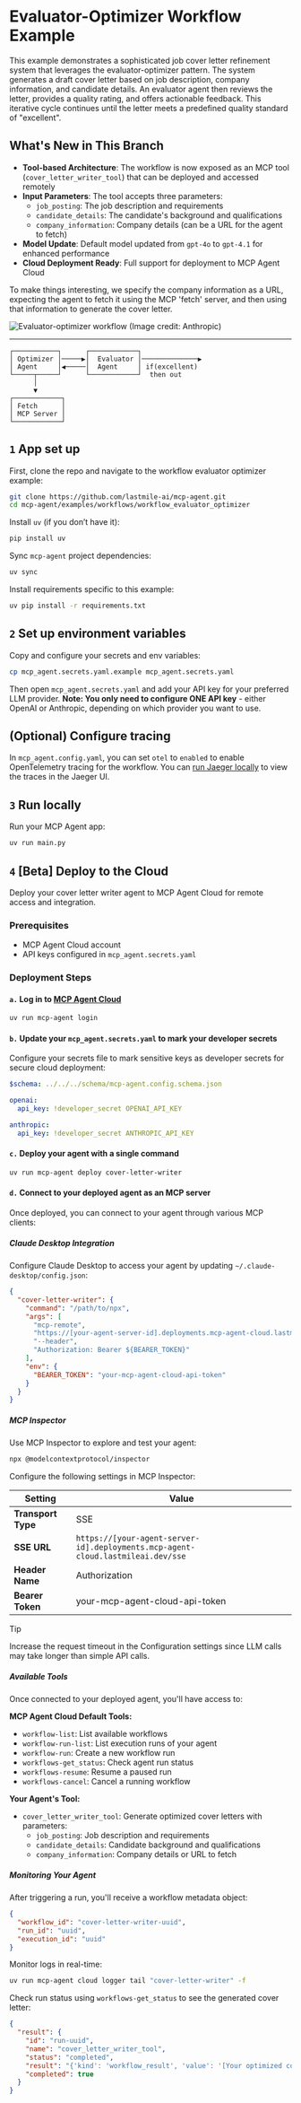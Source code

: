 # Evaluator-Optimizer Workflow Example

This example demonstrates a sophisticated job cover letter refinement system that leverages the evaluator-optimizer pattern. The system generates a draft cover letter based on job description, company information, and candidate details. An evaluator agent then reviews the letter, provides a quality rating, and offers actionable feedback. This iterative cycle continues until the letter meets a predefined quality standard of "excellent".

## What's New in This Branch

- **Tool-based Architecture**: The workflow is now exposed as an MCP tool (`cover_letter_writer_tool`) that can be deployed and accessed remotely
- **Input Parameters**: The tool accepts three parameters:
  - `job_posting`: The job description and requirements
  - `candidate_details`: The candidate's background and qualifications
  - `company_information`: Company details (can be a URL for the agent to fetch)
- **Model Update**: Default model updated from `gpt-4o` to `gpt-4.1` for enhanced performance
- **Cloud Deployment Ready**: Full support for deployment to MCP Agent Cloud

To make things interesting, we specify the company information as a URL, expecting the agent to fetch it using the MCP 'fetch' server, and then using that information to generate the cover letter.

![Evaluator-optimizer workflow (Image credit: Anthropic)](https://www.anthropic.com/_next/image?url=https%3A%2F%2Fwww-cdn.anthropic.com%2Fimages%2F4zrzovbb%2Fwebsite%2F14f51e6406ccb29e695da48b17017e899a6119c7-2401x1000.png&w=3840&q=75)

---

```plaintext
┌───────────┐      ┌────────────┐
│ Optimizer │─────▶│  Evaluator │──────────────▶
│ Agent     │◀─────│  Agent     │ if(excellent)
└─────┬─────┘      └────────────┘  then out
      │
      ▼
┌────────────┐
│ Fetch      │
│ MCP Server │
└────────────┘
```

## `1` App set up

First, clone the repo and navigate to the workflow evaluator optimizer example:

```bash
git clone https://github.com/lastmile-ai/mcp-agent.git
cd mcp-agent/examples/workflows/workflow_evaluator_optimizer
```

Install `uv` (if you don’t have it):

```bash
pip install uv
```

Sync `mcp-agent` project dependencies:

```bash
uv sync
```

Install requirements specific to this example:

```bash
uv pip install -r requirements.txt
```

## `2` Set up environment variables

Copy and configure your secrets and env variables:

```bash
cp mcp_agent.secrets.yaml.example mcp_agent.secrets.yaml
```

Then open `mcp_agent.secrets.yaml` and add your API key for your preferred LLM provider. **Note: You only need to configure ONE API key** - either OpenAI or Anthropic, depending on which provider you want to use.

## (Optional) Configure tracing

In `mcp_agent.config.yaml`, you can set `otel` to `enabled` to enable OpenTelemetry tracing for the workflow.
You can [run Jaeger locally](https://www.jaegertracing.io/docs/2.5/getting-started/) to view the traces in the Jaeger UI.

## `3` Run locally

Run your MCP Agent app:

```bash
uv run main.py
```

## `4` [Beta] Deploy to the Cloud

Deploy your cover letter writer agent to MCP Agent Cloud for remote access and integration.

### Prerequisites

- MCP Agent Cloud account
- API keys configured in `mcp_agent.secrets.yaml`

### Deployment Steps

#### `a.` Log in to [MCP Agent Cloud](https://docs.mcp-agent.com/cloud/overview)

```bash
uv run mcp-agent login
```

#### `b.` Update your `mcp_agent.secrets.yaml` to mark your developer secrets

Configure your secrets file to mark sensitive keys as developer secrets for secure cloud deployment:

```yaml
$schema: ../../../schema/mcp-agent.config.schema.json

openai:
  api_key: !developer_secret OPENAI_API_KEY

anthropic:
  api_key: !developer_secret ANTHROPIC_API_KEY
```

#### `c.` Deploy your agent with a single command

```bash
uv run mcp-agent deploy cover-letter-writer
```

#### `d.` Connect to your deployed agent as an MCP server

Once deployed, you can connect to your agent through various MCP clients:

##### Claude Desktop Integration

Configure Claude Desktop to access your agent by updating `~/.claude-desktop/config.json`:

```json
{
  "cover-letter-writer": {
    "command": "/path/to/npx",
    "args": [
      "mcp-remote",
      "https://[your-agent-server-id].deployments.mcp-agent-cloud.lastmileai.dev/sse",
      "--header",
      "Authorization: Bearer ${BEARER_TOKEN}"
    ],
    "env": {
      "BEARER_TOKEN": "your-mcp-agent-cloud-api-token"
    }
  }
}
```

##### MCP Inspector

Use MCP Inspector to explore and test your agent:

```bash
npx @modelcontextprotocol/inspector
```

Configure the following settings in MCP Inspector:

| Setting | Value |
|---|---|
| **Transport Type** | SSE |
| **SSE URL** | `https://[your-agent-server-id].deployments.mcp-agent-cloud.lastmileai.dev/sse` |
| **Header Name** | Authorization |
| **Bearer Token** | your-mcp-agent-cloud-api-token |

> [!TIP]
> Increase the request timeout in the Configuration settings since LLM calls may take longer than simple API calls.

##### Available Tools

Once connected to your deployed agent, you'll have access to:

**MCP Agent Cloud Default Tools:**
- `workflow-list`: List available workflows
- `workflow-run-list`: List execution runs of your agent
- `workflow-run`: Create a new workflow run
- `workflows-get_status`: Check agent run status
- `workflows-resume`: Resume a paused run
- `workflows-cancel`: Cancel a running workflow

**Your Agent's Tool:**
- `cover_letter_writer_tool`: Generate optimized cover letters with parameters:
  - `job_posting`: Job description and requirements
  - `candidate_details`: Candidate background and qualifications
  - `company_information`: Company details or URL to fetch

##### Monitoring Your Agent

After triggering a run, you'll receive a workflow metadata object:

```json
{
  "workflow_id": "cover-letter-writer-uuid",
  "run_id": "uuid",
  "execution_id": "uuid"
}
```

Monitor logs in real-time:

```bash
uv run mcp-agent cloud logger tail "cover-letter-writer" -f
```

Check run status using `workflows-get_status` to see the generated cover letter:

```json
{
  "result": {
    "id": "run-uuid",
    "name": "cover_letter_writer_tool",
    "status": "completed",
    "result": "{'kind': 'workflow_result', 'value': '[Your optimized cover letter]'}",
    "completed": true
  }
}
```
